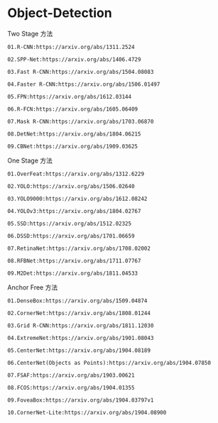 # Object-Detection

Two Stage 方法

    01.R-CNN:https://arxiv.org/abs/1311.2524

    02.SPP-Net:https://arxiv.org/abs/1406.4729

    03.Fast R-CNN:https://arxiv.org/abs/1504.08083

    04.Faster R-CNN:https://arxiv.org/abs/1506.01497

    05.FPN:https://arxiv.org/abs/1612.03144

    06.R-FCN:https://arxiv.org/abs/1605.06409

    07.Mask R-CNN:https://arxiv.org/abs/1703.06870

    08.DetNet:https://arxiv.org/abs/1804.06215

    09.CBNet:https://arxiv.org/abs/1909.03625


One Stage 方法

    01.OverFeat:https://arxiv.org/abs/1312.6229

    02.YOLO:https://arxiv.org/abs/1506.02640

    03.YOLO9000:https://arxiv.org/abs/1612.08242

    04.YOLOv3:https://arxiv.org/abs/1804.02767

    05.SSD:https://arxiv.org/abs/1512.02325

    06.DSSD:https://arxiv.org/abs/1701.06659

    07.RetinaNet:https://arxiv.org/abs/1708.02002

    08.RFBNet:https://arxiv.org/abs/1711.07767

    09.M2Det:https://arxiv.org/abs/1811.04533

Anchor Free 方法

    01.DenseBox:https://arxiv.org/abs/1509.04874

    02.CornerNet:https://arxiv.org/abs/1808.01244

    03.Grid R-CNN:https://arxiv.org/abs/1811.12030

    04.ExtremeNet:https://arxiv.org/abs/1901.08043

    05.CenterNet:https://arxiv.org/abs/1904.08189

    06.CenterNet(Objects as Points):https://arxiv.org/abs/1904.07850

    07.FSAF:https://arxiv.org/abs/1903.00621

    08.FCOS:https://arxiv.org/abs/1904.01355
    
    09.FoveaBox:https://arxiv.org/abs/1904.03797v1

    10.CornerNet-Lite:https://arxiv.org/abs/1904.08900
